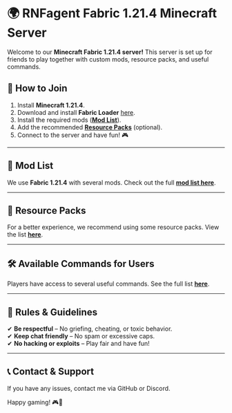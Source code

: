 # 🌍 RNFagent Fabric 1.21.4 Minecraft Server  

Welcome to our **Minecraft Fabric 1.21.4 server!** This server is set up for friends to play together with custom mods, resource packs, and useful commands.  

## 📌 **How to Join**  
1. Install **Minecraft 1.21.4**.  
2. Download and install **Fabric Loader** [here](https://fabricmc.net/use/).  
3. Install the required mods (**[Mod List](Mods.md)**).  
4. Add the recommended **[Resource Packs](ResourcePacks.md)** (optional).  
5. Connect to the server and have fun! 🎮  

---

## 📜 **Mod List**  
We use **Fabric 1.21.4** with several mods. Check out the full **[mod list here](Mods.md)**.  

---

## 🎨 **Resource Packs**  
For a better experience, we recommend using some resource packs. View the list **[here](ResourcePacks.md)**.  

---

## 🛠 **Available Commands for Users**  
Players have access to several useful commands. See the full list **[here](Commands.md)**.  

---

## 📢 **Rules & Guidelines**  
✔ **Be respectful** – No griefing, cheating, or toxic behavior.  
✔ **Keep chat friendly** – No spam or excessive caps.  
✔ **No hacking or exploits** – Play fair and have fun!  

---

## 📞 **Contact & Support**  
If you have any issues, contact me via GitHub or Discord.  

Happy gaming! 🎮🚀

